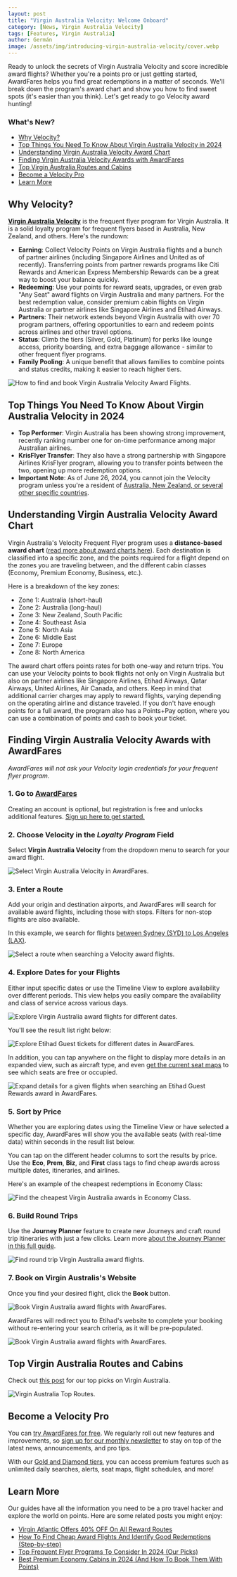 ```yaml
---
layout: post
title: "Virgin Australia Velocity: Welcome Onboard"
category: [News, Virgin Australia Velocity]
tags: [Features, Virgin Australia]
author: Germán
image: /assets/img/introducing-virgin-australia-velocity/cover.webp
---
```


Ready to unlock the secrets of Virgin Australia Velocity and score incredible award flights? Whether you're a points pro or just getting started, AwardFares helps you find great redemptions in a matter of seconds. We'll break down the program's award chart and show you how to find sweet spots (it's easier than you think). Let's get ready to go Velocity award hunting!

### What's New?

- [Why Velocity?](#why-velocity)
- [Top Things You Need To Know About Virgin Australia Velocity in 2024](#top-things-you-need-to-know-about-virgin-australia-velocity-in-2024)
- [Understanding Virgin Australia Velocity Award Chart](#understanding-virgin-australia-velocity-award-chart)
- [Finding Virgin Australia Velocity Awards with AwardFares](#finding-virgin-australia-velocity-awards-with-awardfares)
- [Top Virgin Australia Routes and Cabins](#top-virgin-australia-routes-and-cabins)
- [Become a Velocity Pro](#become-a-velocity-pro)
- [Learn More](#learn-more)

## Why Velocity?

[**Virgin Australia Velocity**](https://www.velocityfrequentflyer.com/) is the frequent flyer program for Virgin Australia. It is a solid loyalty program for frequent flyers based in Australia, New Zealand, and others. Here's the rundown:

- **Earning**: Collect Velocity Points on Virgin Australia flights and a bunch of partner airlines (including Singapore Airlines and United as of recently). Transferring points from partner rewards programs like Citi Rewards and American Express Membership Rewards can be a great way to boost your balance quickly.
- **Redeeming**: Use your points for reward seats, upgrades, or even grab "Any Seat" award flights on Virgin Australia and many partners. For the best redemption value, consider premium cabin flights on Virgin Australia or partner airlines like Singapore Airlines and Etihad Airways.
- **Partners**: Their network extends beyond Virgin Australia with over 70 program partners, offering opportunities to earn and redeem points across airlines and other travel options.
- **Status**: Climb the tiers (Silver, Gold, Platinum) for perks like lounge access, priority boarding, and extra baggage allowance - similar to other frequent flyer programs.
- **Family Pooling**: A unique benefit that allows families to combine points and status credits, making it easier to reach higher tiers.

<img src="../assets/img/introducing-virgin-australia-velocity/va-737max.webp" alt="How to find and book Virgin Australia Velocity Award Flights." class="noborder"/>

## Top Things You Need To Know About Virgin Australia Velocity in 2024

- **Top Performer**: Virgin Australia has been showing strong improvement, recently ranking number one for on-time performance among major Australian airlines.
- **KrisFlyer Transfer**: They also have a strong partnership with Singapore Airlines KrisFlyer program, allowing you to transfer points between the two, opening up more redemption options.
- **Important Note**: As of June 26, 2024, you cannot join the Velocity program unless you're a resident of [Australia, New Zealand, or several other specific countries](https://join.velocityfrequentflyer.com/).

## Understanding Virgin Australia Velocity Award Chart

Virgin Australia's Velocity Frequent Flyer program uses a **distance-based award chart** ([read more about award charts here](https://blog.awardfares.com/demystifying-award-charts/)). Each destination is classified into a specific zone, and the points required for a flight depend on the zones you are traveling between, and the different cabin classes (Economy, Premium Economy, Business, etc.).

Here is a breakdown of the key zones:

- Zone 1: Australia (short-haul)
- Zone 2: Australia (long-haul)
- Zone 3: New Zealand, South Pacific
- Zone 4: Southeast Asia
- Zone 5: North Asia
- Zone 6: Middle East
- Zone 7: Europe
- Zone 8: North America

The award chart offers points rates for both one-way and return trips. You can use your Velocity points to book flights not only on Virgin Australia but also on partner airlines like Singapore Airlines, Etihad Airways, Qatar Airways, United Airlines, Air Canada, and others. Keep in mind that additional carrier charges may apply to reward flights, varying depending on the operating airline and distance traveled. If you don't have enough points for a full award, the program also has a Points+Pay option, where you can use a combination of points and cash to book your ticket.

## Finding Virgin Australia Velocity Awards with AwardFares

*AwardFares will not ask your Velocity login credentials for your frequent flyer program.*

### 1. Go to [AwardFares](https://awardfares.com/signup)

Creating an account is optional, but registration is free and unlocks additional features. [Sign up here to get started.](https://awardfares.com/signup)

### 2. Choose Velocity in the *Loyalty Program* Field

Select **Virgin Australia Velocity** from the dropdown menu to search for your award flight.

<img src="../assets/img/introducing-virgin-australia-velocity/ffp-va.webp" alt="Select Virgin Australia Velocity in AwardFares." class="noborder"/>

### 3. Enter a Route

Add your origin and destination airports, and AwardFares will search for available award flights, including those with stops. Filters for non-stop flights are also available.

In this example, we search for flights [between Sydney (SYD) to Los Angeles (LAX)](https://awardfares.com/search?AUH.LHR.;z:etihad).

<img src="../assets/img/introducing-virgin-australia-velocity/routes.webp" alt="Select a route when searching a Velocity award flights." class="noborder"/>

### 4. Explore Dates for your Flights

Either input specific dates or use the Timeline View to explore availability over different periods. This view helps you easily compare the availability and class of service across various days.

<img src="../assets/img/introducing-virgin-australia-velocity/timeline-view.webp" alt="Explore Virgin Australia award flights for different dates." class="noborder"/>

You'll see the result list right below:

<img src="../assets/img/introducing-virgin-australia-velocity/results.webp" alt="Explore Etihad Guest tickets for different dates in AwardFares." class="noborder"/>

In addition, you can tap anywhere on the flight to display more details in an expanded view, such as aircraft type, and even [get the current seat maps](https://blog.awardfares.com/seatmaps-guide/) to see which seats are free or occupied.

<img src="../assets/img/introducing-virgin-australia-velocity/details.webp" alt="Expand details for a given flights when searching an Etihad Guest Rewards award in AwardFares." class="noborder"/>

### 5. Sort by Price

Whether you are exploring dates using the Timeline View or have selected a specific day, AwardFares will show you the available seats (with real-time data) within seconds in the result list below.

You can tap on the different header columns to sort the results by price. Use the **Eco**, **Prem**, **Biz**, and **First** class tags to find cheap awards across multiple dates, itineraries, and airlines.

Here's an example of the cheapest redemptions in Economy Class:

<img src="../assets/img/introducing-virgin-australia-velocity/sort-eco.webp" alt="Find the cheapest Virgin Australia awards in Economy Class." class="noborder"/>

### 6. Build Round Trips

Use the **Journey Planner** feature to create new Journeys and craft round trip itineraries with just a few clicks. Learn more [about the Journey Planner in this full guide](https://blog.awardfares.com/journey-planner/).

<img src="../assets/img/introducing-virgin-australia-velocity/journey-planner.webp" alt="Find round trip Virgin Australia award flights." class="noborder"/>

### 7. Book on Virgin Australis's Website

Once you find your desired flight, click the **Book** button.

<img src="../assets/img/introducing-virgin-australia-velocity/book.webp" alt="Book Virgin Australia award flights with AwardFares." class="noborder"/>

AwardFares will redirect you to Etihad's website to complete your booking without re-entering your search criteria, as it will be pre-populated.

<img src="../assets/img/introducing-virgin-australia-velocity/va-website.webp" alt="Book Virgin Australia award flights with AwardFares." class="noborder"/>

## Top Virgin Australia Routes and Cabins

Check out [this post](https://blog.awardfares.com/virgin-australia-top-routes) for our top picks on Virgin Australia.

<img src="../assets/img/va-top-routes/cover.webp" alt="Virgin Australia Top Routes." class="noborder"/>

## Become a Velocity Pro

You can [try AwardFares for free](https://awardfares.com/). We regularly roll out new features and improvements, so [sign up for our monthly newsletter](https://awardfares.com/newsletter) to stay on top of the latest news, announcements, and pro tips.

With our [Gold and Diamond tiers](https://awardfares.com/pricing), you can access premium features such as unlimited daily searches, alerts, seat maps, flight schedules, and more!

## Learn More

Our guides have all the information you need to be a pro travel hacker and explore the world on points. Here are some related posts you might enjoy:

- [Virgin Atlantic Offers 40% OFF On All Reward Routes](https://blog.awardfares.com/virgin-discount-june-2024/)
- [How To Find Cheap Award Flights And Identify Good Redemptions (Step-by-step)](https://blog.awardfares.com/how-to-find-cheap-award-flights/)
- [Top Frequent Flyer Programs To Consider In 2024 (Our Picks)](https://blog.awardfares.com/frequent-flyer-programs-2024/)
- [Best Premium Economy Cabins in 2024 (And How To Book Them With Points)](https://blog.awardfares.com/best-premium-economy-cabins-2024/)